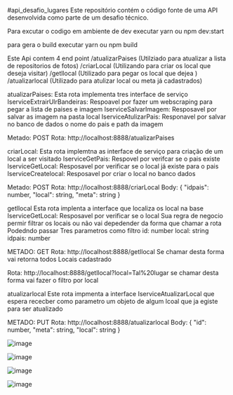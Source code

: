 #api_desafio_lugares
Este repositório contém o código fonte de uma API desenvolvida como parte de um desafio técnico.

Para excutar o codigo em ambiente de dev 
executar yarn ou npm dev:start

para gera o build
executar yarn ou npm build

Este Api contem 4 end point 
/atualizarPaises (Utilziado para atualizar a lista de repositorios de fotos)
/criarLocal (Utilizando para criar os local que deseja visitar)
/getllocal (Utilizado para pegar os local que dejea )
/atualizarlocal (Utilizado para atulizar local ou meta já cadastrados)


atualizarPaises:
Esta rota implementa tres interface de serviço 
IserviceExtrairUlrBandeiras: Respoavel por fazer um webscraping para pegar a lista de paises e imagem
IserviceSalvarImagem: Resposavel por salvar as imagem na pasta local
IserviceAtulizarPais: Responavel por salvar no banco de dados o nome do pais e path da imagem

Metado: POST
Rota: http://localhost:8888/atualizarPaises

criarLocal:
Esta rota implemtna as interface de serviço para criação de um local a ser visitado
IserviceGetPais: Respovel por verifcar se o pais existe
IserviceGetLocal: Resposavel por verificar se o local já existe para o pais 
IserviceCreatelocal: Resposavel por criar o local no banco dados 

Metado: POST
Rota: http://localhost:8888/criarLocal
Body: { "idpais": number, "local": string, "meta": string } 

getllocal
Esta rota implenta a interface que localiza os local na base 
IserviceGetLocal:  Resposavel por verificar se o local 
Sua regra de negocio permir filtrar os locais ou não vai depedender da forma que chamar a rota
Podedndo passar Tres parametros como filtro
id: number
local: string
idpais: number 

METADO: GET
Rota: http://localhost:8888/getllocal
Se chamar desta forma vai retorna todos Locais cadastrado

Rota: http://localhost:8888/getllocal?local=Tal%20lugar
se chamar desta forma vai fazer o filtro por local

atualizarlocal
Este rota impmenta a interface IserviceAtualizarLocal
que espera rececber como parametro um objeto de algum lcoal que ja egiste para ser atualizado

METADO: PUT
Rota: http://localhost:8888/atualizarlocal
Body: { "id": number, "meta": string, "local": string }


![image](https://user-images.githubusercontent.com/40373926/236967275-4aae8c60-f428-48df-9a7c-67c5e3e76778.png)

![image](https://user-images.githubusercontent.com/40373926/236967293-04e391be-8ff5-4c3c-9cff-143e07878ae0.png)

![image](https://user-images.githubusercontent.com/40373926/236967339-8499a4f4-7489-4cc7-b9ff-434506c61736.png)

![image](https://user-images.githubusercontent.com/40373926/236967499-fb6c1f95-9ca1-46da-b553-e754a1529d24.png)




